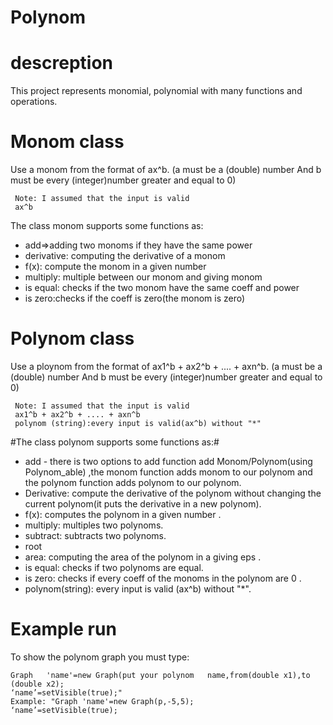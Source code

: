 # Polynom

# descreption
This	project	represents	monomial,	polynomial	with	many	functions	and	operations.

# Monom	class
Use	a	monom	from	the	format	of	ax^b. (a	must	be	a	(double)	number And	b	must	be	every	(integer)number	greater	and	equal	to	0)
```
 Note: I assumed that the input is valid
 ax^b
 ```
 
The	class	monom	supports	some	functions	as:
* add=>adding	two	monoms	if	they	have	the	same	power
* derivative:	computing	the	derivative	of	a	monom
* f(x):	compute	the	monom in	a	given	number
* multiply:	multiple	between	our	monom	and	giving	monom
* is	equal:	checks	if	the	two	monom	have	the	same	coeff	and	power
* is	zero:checks	if	the	coeff	is	zero(the	monom	is	zero)


# Polynom	class
Use	a	ploynom	from	the	format	of	ax1^b	+	ax2^b	+	....	+	axn^b. (a	must	be	a	(double)	number And	b	must	be	every	(integer)number	greater	and	equal	to	0)
```
 Note: I assumed that the input is valid
 ax1^b + ax2^b + .... + axn^b
 polynom (string):every input is valid(ax^b) without "*"
```
#The	class	polynom	supports	some	functions	as:#
* add	- there	is	two	options	to	add	function	add	Monom/Polynom(using Polynom_able)	,the	monom	function	adds	monom	to	our	polynom	and	the	polynom	function	adds polynom	to our	polynom.
* Derivative:	compute	the	derivative	of	the	polynom	without	changing	the current	polynom(it	puts	the	derivative	in	a	new	polynom).
* f(x):	computes	the	polynom	in	a	given	number	.
* multiply:	multiples	two	polynoms.
* subtract:	subtracts	two	polynoms.
* root
* area:	computing	the	area	of	the	polynom	in	a	giving	eps	.
* is	equal:	checks	if	two	polynoms	are	equal.
* is	zero:	checks	if	every	coeff	of	the	monoms	in	the	polynom	are	0	.
* polynom(string):	every	input	is	valid	(ax^b)	without	"*".

# Example	run
To	show	the	polynom	graph	you	must	type:
```
Graph	'name'=new Graph(put your polynom	name,from(double x1),to	(double	x2);
‘name’=setVisible(true);"
Example: "Graph	'name'=new Graph(p,-5,5);
‘name’=setVisible(true); 
```
